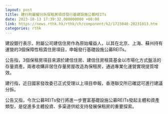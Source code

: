 ```yaml
---
layout: post
title: 建行附屬擬分拆保租房項目發行基礎設施公募REITs
date: 2023-10-13 17:39:32.000000000 +08:00
link: https://news.rthk.hk/rthk/ch/component/k2/1723040-20231013.htm
categories: rthk
---
```


建設銀行表示，附屬公司建信住房作為原始權益人，以其在北京、上海、蘇州持有運營的3個保障性租賃住房項目，申報發行基礎設施公募REITs。

公告指，3個保租房項目來源於建信住房、建信住房租賃基金以市場化方式盤活的存量資產。兩者收購非居住存量房屋改造為保租房，通過專業化運營實現提質增效。

建行指，近日國家發改委已正式受理以上項目申報，香港聯交所已確認可進行建議分拆。

公告又指，今次公募REITs發行將進一步豐富基礎設施公募REITs發起主體和資產類型，是促進多主體投資、多渠道供給支持發展保租房的重要探索。
